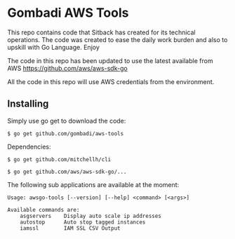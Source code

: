 # Gombadi AWS Tools

This repo contains code that Sitback has created for its technical operations.
The code was created to ease the daily work burden and also to upskill
with Go Language. Enjoy

The code in this repo has been updated to use the latest available from AWS
https://github.com/aws/aws-sdk-go

All the code in this repo will use AWS credentials from the environment.

## Installing

Simply use go get to download the code:

    $ go get github.com/gombadi/aws-tools

Dependencies:

    $ go get github.com/mitchellh/cli

    $ go get github.com/aws/aws-sdk-go/...



The following sub applications are available at the moment:

```
Usage: awsgo-tools [--version] [--help] <command> [<args>]

Available commands are:
    asgservers    Display auto scale ip addresses
    autostop      Auto stop tagged instances
    iamssl        IAM SSL CSV Output
```


